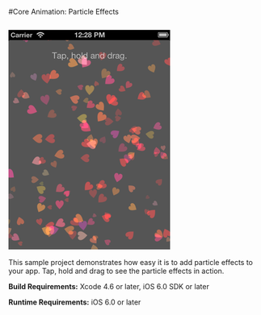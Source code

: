 #Core Animation: Particle Effects

<img src="Screenshot.png" alt="Screenshot" style="margin-top:1em;" />

This sample project demonstrates how easy it is to add particle effects to your app. Tap, hold and drag to see the particle effects in action.

**Build Requirements:** Xcode 4.6 or later, iOS 6.0 SDK or later

**Runtime Requirements:** iOS 6.0 or later